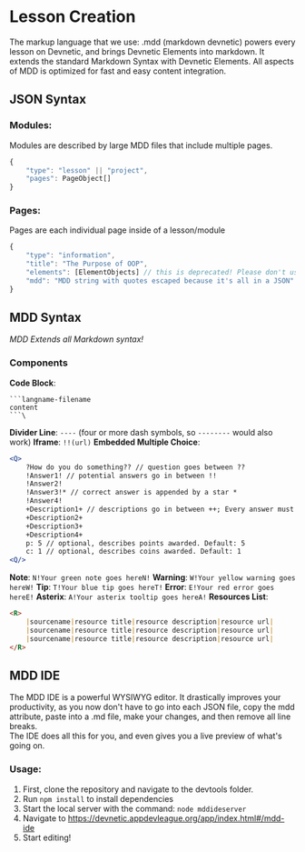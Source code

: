 
# Lesson Creation
The markup language that we use: .mdd (markdown devnetic) powers every lesson on Devnetic, and brings Devnetic Elements into markdown. It extends the standard Markdown Syntax with Devnetic Elements. All aspects of MDD is optimized for fast and easy content integration.
## JSON Syntax
### Modules:
Modules are described by large MDD files that include multiple pages. 
```typescript
{
	"type": "lesson" || "project",
	"pages": PageObject[]
}
```
### Pages:
Pages are each individual page inside of a lesson/module
```typescript
{
	"type": "information",
	"title": "The Purpose of OOP",
	"elements": [ElementObjects] // this is deprecated! Please don't use it
	"mdd": "MDD string with quotes escaped because it's all in a JSON"
}
```
## MDD Syntax
*MDD Extends all Markdown syntax!*
### Components
**Code Block**:
```
```langname-filename
content
```\
```
 **Divider Line**: `----` (four or more dash symbols, so `--------` would also work)
 **Iframe**: `!!(url)`
 **Embedded Multiple Choice**: 
 ```jsx
 <Q>
	 ?How do you do something?? // question goes between ??
	 !Answer1! // potential answers go in between !!
	 !Answer2!
	 !Answer3!* // correct answer is appended by a star *
	 !Answer4!
	 +Description1+ // descriptions go in between ++; Every answer must have a corresponding description. 
	 +Description2+
	 +Description3+
	 +Description4+
	 p: 5 // optional, describes points awarded. Default: 5
	 c: 1 // optional, describes coins awarded. Default: 1
 <Q/>
 ```
 **Note**:  `N!Your green note goes hereN!`
 **Warning**:  `W!Your yellow warning goes hereW!`
 **Tip**:  `T!Your blue tip goes hereT!`
 **Error**:  `E!Your red error goes hereE!`
 **Asterix**: `A!Your asterix tooltip goes hereA!`
 **Resources List**: 	
```markdown
<R>
	|sourcename|resource title|resource description|resource url|
	|sourcename|resource title|resource description|resource url|
	|sourcename|resource title|resource description|resource url|
</R>
```

## MDD IDE
The MDD IDE is a powerful WYSIWYG editor. It drastically improves your productivity, as you now don't have to go into each JSON file, copy the mdd attribute, paste into a .md file, make your changes, and then remove all line breaks. \
The IDE does all this for you, and even gives you a live preview of what's going on.
### Usage:
1) First, clone the repository and navigate to the devtools folder. 
2) Run `npm install` to install dependencies
3) Start the local server with the command: `node mddideserver` 
4) Navigate to https://devnetic.appdevleague.org/app/index.html#/mdd-ide
5) Start editing!
